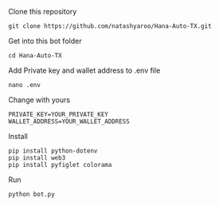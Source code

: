 Clone this repository
```shell
git clone https://github.com/natashyaroo/Hana-Auto-TX.git
```
Get into this bot folder
```shell
cd Hana-Auto-TX
```
Add Private key and wallet address to .env file
```shell
nano .env
```
Change with yours
```shell
PRIVATE_KEY=YOUR_PRIVATE_KEY
WALLET_ADDRESS=YOUR_WALLET_ADDRESS
```
Install
```shell
pip install python-dotenv
pip install web3
pip install pyfiglet colorama
```
Run
```shell
python bot.py
